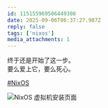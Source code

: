 ```yaml
---
id: 115155969506449308
date: 2025-09-06T06:37:27.987Z
reply: false
tags: ['nixos']
media_attachments: 1
---
```


终于还是开始了这一步。  
要么爱上它，要么死心。

[#NixOS](https://e5n.cc/tags/NixOS)

![NixOS 虚拟机安装页面](https://files.e5n.cc/media_attachments/files/115/155/967/631/761/805/original/bd2c1f361ccf9417.png)
